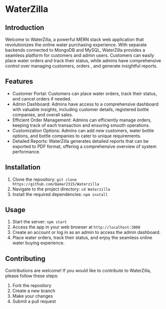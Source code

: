 # WaterZilla

## Introduction

Welcome to WaterZilla, a powerful MERN stack web application that revolutionizes the online water purchasing experience. With separate backends connected to MongoDB and MySQL, WaterZilla provides a seamless platform for customers and admin users. Customers can easily place water orders and track their status, while admins have comprehensive control over managing customers, orders , and generate insightful reports. 

## Features

- Customer Portal: Customers can place water orders, track their status, and cancel orders if needed.
- Admin Dashboard: Admins have access to a comprehensive dashboard with valuable insights, including customer details, registered bottle companies, and overall sales.
- Efficient Order Management: Admins can efficiently manage orders, keeping track of each transaction and ensuring smooth operations.
- Customization Options: Admins can add new customers, water bottle options, and bottle companies to cater to unique requirements.
- Detailed Reports: WaterZilla generates detailed reports that can be exported to PDF format, offering a comprehensive overview of system performance.

## Installation

1. Clone the repository: `git clone https://github.com/Qamar2315/Waterzilla`
2. Navigate to the project directory: `cd Waterzilla`
3. Install the required dependencies: `npm install`

## Usage

1. Start the server: `npm start`
2. Access the app in your web browser at `http://localhost:3000`
3. Create an account or log in as an admin to access the admin dashboard.
4. Place water orders, track their status, and enjoy the seamless online water buying experience.

## Contributing

Contributions are welcome! If you would like to contribute to WaterZilla, please follow these steps:

1. Fork the repository
2. Create a new branch
3. Make your changes
4. Submit a pull request

